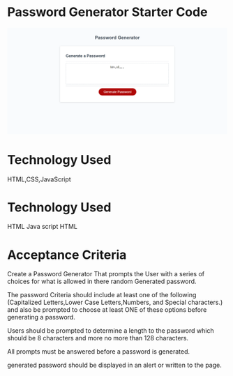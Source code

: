 # Password Generator Starter Code
![alt text](./Assets/Website_img.png)

# Technology Used
HTML,CSS,JavaScript


# Technology Used
HTML
Java script
HTML

# Acceptance Criteria

Create a Password Generator That prompts the User with a series of choices for what is allowed in there random Generated password.

The password Criteria should include at least one of the following (Capitalized Letters,Lower Case Letters,Numbers, and Special characters.) and also be prompted to choose at least ONE of these options before generating a password.

Users should be prompted to determine a length to the password which should be 8 characters and more no more than 128 characters.

All prompts must be answered before a password is generated.

generated password should be displayed in an alert or written to the page.

